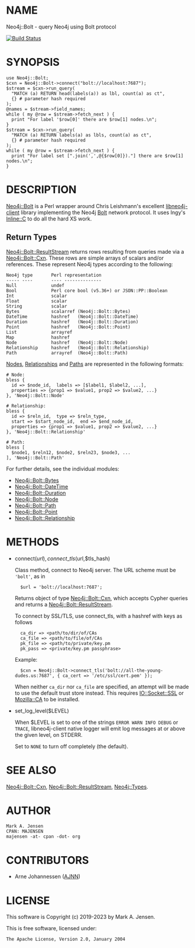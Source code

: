 # NAME

Neo4j::Bolt - query Neo4j using Bolt protocol

[![Build Status](https://github.com/majensen/perlbolt/actions/workflows/tests.yaml/badge.svg)](https://github.com/majensen/perlbolt/actions/workflows/tests.yaml)

# SYNOPSIS

    use Neo4j::Bolt;
    $cxn = Neo4j::Bolt->connect("bolt://localhost:7687");
    $stream = $cxn->run_query(
      "MATCH (a) RETURN head(labels(a)) as lbl, count(a) as ct",
      {} # parameter hash required
    );
    @names = $stream->field_names;
    while ( my @row = $stream->fetch_next ) {
      print "For label '$row[0]' there are $row[1] nodes.\n";
    }
    $stream = $cxn->run_query(
      "MATCH (a) RETURN labels(a) as lbls, count(a) as ct",
      {} # parameter hash required
    );
    while ( my @row = $stream->fetch_next ) {
      print "For label set [".join(',',@{$row[0]})."] there are $row[1] nodes.\n";
    }

# DESCRIPTION

[Neo4j::Bolt](/lib/Neo4j/Bolt.md) is a Perl wrapper around Chris Leishmann's excellent
[libneo4j-client](https://github.com/cleishm/libneo4j-client) library
implementing the Neo4j [Bolt](https://boltprotocol.org/) network
protocol. It uses Ingy's [Inline::C](https://metacpan.org/pod/Inline::C) to do all the hard XS work.

## Return Types

[Neo4j::Bolt::ResultStream](/lib/Neo4j/Bolt/ResultStream.md) returns rows resulting from queries made 
via a [Neo4j::Bolt::Cxn](/lib/Neo4j/Bolt/Cxn.md). These rows are simple arrays of scalars and/or
references. These represent Neo4j types according to the following:

    Neo4j type       Perl representation
    ----- ----       ---- --------------
    Null             undef
    Bool             Perl core bool (v5.36+) or JSON::PP::Boolean
    Int              scalar
    Float            scalar
    String           scalar
    Bytes            scalarref (Neo4j::Bolt::Bytes)
    DateTime         hashref   (Neo4j::Bolt::DateTime)
    Duration         hashref   (Neo4j::Bolt::Duration)
    Point            hashref   (Neo4j::Bolt::Point)
    List             arrayref
    Map              hashref
    Node             hashref   (Neo4j::Bolt::Node)
    Relationship     hashref   (Neo4j::Bolt::Relationship)
    Path             arrayref  (Neo4j::Bolt::Path)

[Nodes](/lib/Neo4j/Bolt/Node.md), [Relationships](/lib/Neo4j/Bolt/Relationship.md) and
[Paths](/lib/Neo4j/Bolt/Path.md) are represented in the following formats:

    # Node:
    bless {
      id => $node_id,  labels => [$label1, $label2, ...],
      properties => {prop1 => $value1, prop2 => $value2, ...}
    }, 'Neo4j::Bolt::Node'

    # Relationship:
    bless {
      id => $reln_id,  type => $reln_type,
      start => $start_node_id,  end => $end_node_id,
      properties => {prop1 => $value1, prop2 => $value2, ...}
    }, 'Neo4j::Bolt::Relationship'

    # Path:
    bless [
      $node1, $reln12, $node2, $reln23, $node3, ...
    ], 'Neo4j::Bolt::Path'

For further details, see the individual modules:

- [Neo4j::Bolt::Bytes](/lib/Neo4j/Bolt/Bytes.md)
- [Neo4j::Bolt::DateTime](/lib/Neo4j/Bolt/DateTime.md)
- [Neo4j::Bolt::Duration](/lib/Neo4j/Bolt/Duration.md)
- [Neo4j::Bolt::Node](/lib/Neo4j/Bolt/Node.md)
- [Neo4j::Bolt::Path](/lib/Neo4j/Bolt/Path.md)
- [Neo4j::Bolt::Point](/lib/Neo4j/Bolt/Point.md)
- [Neo4j::Bolt::Relationship](/lib/Neo4j/Bolt/Relationship.md)

# METHODS

- connect($url), connect\_tls($url,$tls\_hash)

    Class method, connect to Neo4j server. The URL scheme must be `'bolt'`, as in

        $url = 'bolt://localhost:7687';

    Returns object of type [Neo4j::Bolt::Cxn](/lib/Neo4j/Bolt/Cxn.md), which accepts Cypher queries and
    returns a [Neo4j::Bolt::ResultStream](/lib/Neo4j/Bolt/ResultStream.md).

    To connect by SSL/TLS, use connect\_tls, with a hashref with keys as follows

        ca_dir => <path/to/dir/of/CAs
        ca_file => <path/to/file/of/CAs
        pk_file => <path/to/private/key.pm
        pk_pass => <private/key.pm passphrase>

    Example:

        $cxn = Neo4j::Bolt->connect_tls('bolt://all-the-young-dudes.us:7687', { ca_cert => '/etc/ssl/cert.pem' });

    When neither `ca_dir` nor `ca_file` are specified, an attempt will
    be made to use the default trust store instead.
    This requires [IO::Socket::SSL](https://metacpan.org/pod/IO::Socket::SSL) or [Mozilla::CA](https://metacpan.org/pod/Mozilla::CA) to be installed.

- set\_log\_level($LEVEL)

    When $LEVEL is set to one of the strings `ERROR WARN INFO DEBUG` or `TRACE`,
    libneo4j-client native logger will emit log messages at or above the given
    level, on STDERR.

    Set to `NONE` to turn off completely (the default).

# SEE ALSO

[Neo4j::Bolt::Cxn](/lib/Neo4j/Bolt/Cxn.md), [Neo4j::Bolt::ResultStream](/lib/Neo4j/Bolt/ResultStream.md), [Neo4j::Types](https://metacpan.org/pod/Neo4j::Types).

# AUTHOR

    Mark A. Jensen
    CPAN: MAJENSEN
    majensen -at- cpan -dot- org

# CONTRIBUTORS

- Arne Johannessen ([AJNN](https://metacpan.org/author/AJNN))

# LICENSE

This software is Copyright (c) 2019-2023 by Mark A. Jensen.

This is free software, licensed under:

    The Apache License, Version 2.0, January 2004
